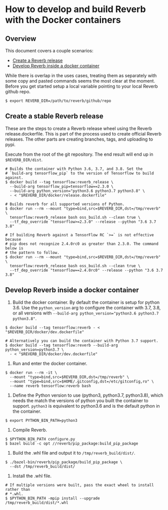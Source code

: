 # How to develop and build Reverb with the Docker containers

## Overview

This document covers a couple scenarios:

 *  <a href='#Release'>Create a Reverb release</a>
 *  <a href='#Develop'>Develop Reverb inside a docker container</a>


While there is overlap in the uses cases, treating them as separately with
some copy and pasted commands seems the most clear at the moment. Before you
get started setup a local variable pointing to your local Reverb github repo.

```shell
$ export REVERB_DIR=/path/to/reverb/github/repo
```

<a id='Release'></a>
## Create a stable Reverb release

These are the steps to create a Reverb release wheel using the Reverb
release.dockerfile. This is part of the process used to create official Reverb
releases. The other parts are creating branches, tags, and uploading to pypi.

Execute from the root of the git repository. The end result will end up in
`$REVERB_DIR/dist`.

```shell
# Builds the container with Python 3.6, 3.7, and 3.8. Set the
# `build-arg tensorflow_pip` to the version of Tensorflow to build against.
$ docker build --tag tensorflow:reverb_release \
  --build-arg tensorflow_pip=tensorflow==2.3.0 \
  --build-arg python_version="python3.6 python3.7 python3.8" \
  - < "$REVERB_DIR/docker/release.dockerfile"

# Builds reverb for all supported versions of Python.
$ docker run --rm --mount "type=bind,src=$REVERB_DIR,dst=/tmp/reverb" \
  tensorflow:reverb_release bash oss_build.sh --clean true \
  --tf_dep_override "tensorflow>=2.3.0" --release --python "3.6 3.7 3.8"

# If building Reverb against a TensorFlow RC `>=` is not effective because
# pip does not recognize 2.4.0rc0 as greater than 2.3.0. The command below is
# the pattern to follow.
$ docker run --rm --mount "type=bind,src=$REVERB_DIR,dst=/tmp/reverb" \
  tensorflow:reverb_release bash oss_build.sh --clean true \
  --tf_dep_override "tensorflow==2.4.0rc0" --release --python "3.6 3.7 3.8"
```

<a id='Develop'></a>
## Develop Reverb inside a docker container

1. Build the docker container. By default the container is setup for python 3.6.
   Use the `python_version` arg to configure the container with 3.7, 3.8, or
   all versions with
   `--build-arg python_version="python3.6 python3.7 python3.8"`.

  ```shell
  $ docker build --tag tensorflow:reverb - < "$REVERB_DIR/docker/dev.dockerfile"

  # Alternatively you can build the container with Python 3.7 support.
  $ docker build --tag tensorflow:reverb --build-arg python_version=python3.7 \
    - < "$REVERB_DIR/docker/dev.dockerfile"
  ```

1. Run and enter the docker container.

  ```shell
  $ docker run --rm -it \
    --mount "type=bind,src=$REVERB_DIR,dst=/tmp/reverb" \
    --mount "type=bind,src=$HOME/.gitconfig,dst=/etc/gitconfig,ro" \
    --name reverb tensorflow:reverb bash
  ```

1. Define the Python version to use (python3, python3.7, python3.8), which needs
   the match the versions of python you built the container to support.
   `python3` is equivalent to python3.6 and is the default python in the
   container.

  ```shell
  $ export PYTHON_BIN_PATH=python3
  ```

1. Compile Reverb.

  ```shell
  $ $PYTHON_BIN_PATH configure.py
  $ bazel build -c opt //reverb/pip_package:build_pip_package
  ```

1. Build the .whl file and output it to `/tmp/reverb_build/dist/`.

  ```shell
  $ ./bazel-bin/reverb/pip_package/build_pip_package \
    --dst /tmp/reverb_build/dist/
  ```

1. Install the .whl file.

  ```shell
  # If multiple versions were built, pass the exact wheel to install rather than
  # *.whl.
  $ $PYTHON_BIN_PATH -mpip install --upgrade /tmp/reverb_build/dist/*.whl
  ```





